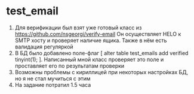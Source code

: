 # test_email
1) Для верификации был взят уже готовый класс из https://github.com/nsgeorgi/verify-email
  Он осуществляет HELO к SMTP хосту и проверяет наличие ящика. Также в нём есть валидация регуляркой
 2) В БД было добавлено поле-флаг [ alter table test_emails add verified tinyint(1); ]. Написанный мной класс проверяет это поле и проставляет его по результатам проверки
 3) Возможны проблемы с кириллицей при некоторых настройках БД, но я не стал мучиться с этим
 4) На задание потратил 1.5 часа
